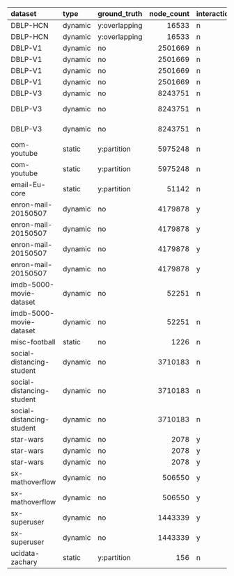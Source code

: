 | dataset                   | type    | ground_truth   |   node_count | interaction   | type_counts   | version_name   | version_format   | version_node_count   | version_edge_count   | version_snapshots   |
|:--------------------------|:--------|:---------------|-------------:|:--------------|:--------------|:---------------|:-----------------|:---------------------|:---------------------|:--------------------|
| DBLP-HCN                  | dynamic | y:overlapping  |        16533 | n             | 3/2           | static         | static           | 10683                | 16533                | -                   |
| DBLP-HCN                  | dynamic | y:overlapping  |        16533 | n             | 3/2           | split_5        | snapshots        | 7137 ± 3142          | 10331 ± 5256         | 5.0                 |
| DBLP-V1                   | dynamic | no             |      2501669 | n             | 3/3           | static         | static           | 1174436              | 2467842              | -                   |
| DBLP-V1                   | dynamic | no             |      2501669 | n             | 3/3           | split_5_small  | snapshots        | 171505 ± 128747      | 245472 ± 198160      | 5.0                 |
| DBLP-V1                   | dynamic | no             |      2501669 | n             | 3/3           | split_5        | snapshots        | 548740 ± 389265      | 1066523 ± 836763     | 5.0                 |
| DBLP-V1                   | dynamic | no             |      2501669 | n             | 3/3           | split_10       | snapshots        | 504091 ± 381399      | 918291 ± 769071      | 10.0                |
| DBLP-V3                   | dynamic | no             |      8243751 | n             | 3/3           | static         | static           | 2676952              | 8243632              | -                   |
| DBLP-V3                   | dynamic | no             |      8243751 | n             | 3/3           | split_5        | snapshots        | 1274209 ± 788278     | 3364066 ± 2689748    | 5.0                 |
| DBLP-V3                   | dynamic | no             |      8243751 | n             | 3/3           | split_10       | snapshots        | 1155802 ± 713015     | 2962368 ± 2401329    | 10.0                |
| com-youtube               | static  | y:partition    |      5975248 | n             | 1/1           | static         | static           | 1134890              | 5975248              | -                   |
| com-youtube               | static  | y:partition    |      5975248 | n             | 1/1           | static_small   | static           | 345269               | 1417262              | -                   |
| email-Eu-core             | static  | y:partition    |        51142 | n             | 1/1           | static         | static           | 986                  | 51104                | -                   |
| enron-mail-20150507       | dynamic | no             |      4179878 | y             | 2/3           | split_10_small | snapshots        | 27726 ± 10247        | 105072 ± 52080       | 10.0                |
| enron-mail-20150507       | dynamic | no             |      4179878 | y             | 2/3           | split_5        | snapshots        | 128808 ± 36994       | 835578 ± 318338      | 5.0                 |
| enron-mail-20150507       | dynamic | no             |      4179878 | y             | 2/3           | split_10       | snapshots        | 67671 ± 25231        | 417789 ± 206775      | 10.0                |
| enron-mail-20150507       | dynamic | no             |      4179878 | y             | 2/3           | split_20       | snapshots        | 36192 ± 15735        | 208894 ± 123548      | 20.0                |
| imdb-5000-movie-dataset   | dynamic | no             |        52251 | n             | 4/4           | static         | static           | 16614                | 52251                | -                   |
| imdb-5000-movie-dataset   | dynamic | no             |        52251 | n             | 4/4           | split_5        | snapshots        | 7343 ± 5419          | 19695 ± 18423        | 5.0                 |
| misc-football             | static  | no             |         1226 | n             | 1/1           | static         | static           | 115                  | 1226                 | -                   |
| social-distancing-student | dynamic | no             |      3710183 | n             | 3/7           | static         | static           | 92952                | 3709876              | -                   |
| social-distancing-student | dynamic | no             |      3710183 | n             | 3/7           | split_5        | snapshots        | 71630 ± 16538        | 3651779 ± 44381      | 5.0                 |
| social-distancing-student | dynamic | no             |      3710183 | n             | 3/7           | split_10       | snapshots        | 68716 ± 16970        | 3643958 ± 45524      | 10.0                |
| star-wars                 | dynamic | no             |         2078 | y             | 1/2           | static         | static           | 113                  | 2078                 | -                   |
| star-wars                 | dynamic | no             |         2078 | y             | 1/2           | split_5        | snapshots        | 37 ± 12              | 416 ± 259            | 5.0                 |
| star-wars                 | dynamic | no             |         2078 | y             | 1/2           | split_7        | snapshots        | 30 ± 6               | 297 ± 103            | 7.0                 |
| sx-mathoverflow           | dynamic | no             |       506550 | y             | 1/3           | split_6        | snapshots        | 6832 ± 1058          | 84399 ± 16396        | 6.0                 |
| sx-mathoverflow           | dynamic | no             |       506550 | y             | 1/3           | split_10       | snapshots        | 4892 ± 782           | 50640 ± 10376        | 10.0                |
| sx-superuser              | dynamic | no             |      1443339 | y             | 1/3           | split_6        | snapshots        | 48378 ± 19155        | 239810 ± 33327       | 6.0                 |
| sx-superuser              | dynamic | no             |      1443339 | y             | 1/3           | split_10       | snapshots        | 32985 ± 13034        | 143886 ± 25073       | 10.0                |
| ucidata-zachary           | static  | y:partition    |          156 | n             | 1/1           | static         | static           | 34                   | 156                  | -                   |